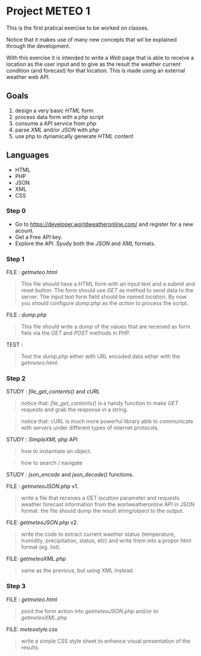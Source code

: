 # Project METEO 1 #
This is the first pratical exercise to be worked on classes.

Notice that it makes use of many new concepts that wil be explained through the development.

With this exercise it is intended to write a *Web* page that is able to receive a location as the user input and to give as the result the weather current condition (and forecast) for that location. This is made using an external weather web API.


## Goals ##
1. design a very basic *HTML* form
2. process data form with a *php* script
3. consume a API service from *php*
4. parse *XML* and/or *JSON* with *php*
5. use php to dynamically generate *HTML* content

## Languages ##
+ HTML
+ PHP
+ JSON
+ XML
+ CSS

### Step 0 ###

+ Go to https://developer.worldweatheronline.com/ and register for a new acount.
+ Get a Free API key.
+ Explore the API. Syudy both the *JSON* and *XML* formats.

### Step 1 ###

FILE : *getmeteo.html*
> This file should have a HTML form with an input text and a submit and reset button. The form should use *GET* as method to send data to the server. The input text form field should be named *location*. By now you should configure *dump.php* as the *action* to process the script.

FILE : *dump.php*
> This file should write a *dump* of the values that are received as form fiels via the *GET* and *POST* methods in PHP.

TEST :
> Test the *dump.php* either with URL encoded data either with the *getmeteo.html*.

### Step 2 ###
STUDY : *file_get_contents()* and *cURL*
> notice that: *file_get_contents()* is a handy function to make *GET* requests and grab the response in a string.

> notice that: cURL is much more powerful library able to communicate with servers under different types of internet protocols.

STUDY : *SimpleXML* php API
> how to instantiate an object.

> how to search / navigate

STUDY : *json_encode* and *json_decode()* functions.

FILE : *getmeteoJSON.php* v1.
> write a file that receives a GET *location* parameter and requests weather
forecast information from the worlweatheronline API in JSON format.
> the file should dump the result string/object to the output.

FILE: *getmeteoJSON.php* v2.
> write the code to extract current waether status (temperature, humidity, precipitation, status, etc) and write them into a propor html format (eg. list).

FILE: *getmeteoXML.php*
> same as the previous, but using XML instead.

### Step 3 ###
FILE : *getmeteo.html*
>point the form action into *getmeteoJSON.php* and/or to *getmeteoXML.php*

FILE: *meteostyle.css*
>write a simple CSS style sheet to enhance visual presentation of the results.







